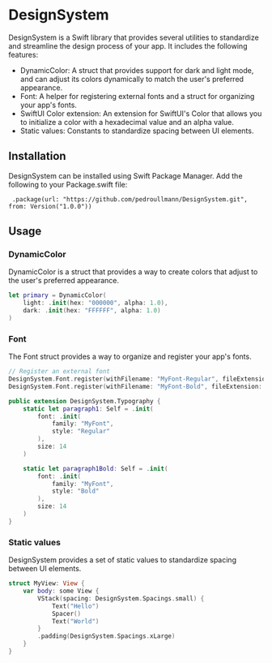 # DesignSystem

DesignSystem is a Swift library that provides several utilities to standardize and streamline the design process of your app. It includes the following features:

- DynamicColor: A struct that provides support for dark and light mode, and can adjust its colors dynamically to match the user's preferred appearance.
- Font: A helper for registering external fonts and a struct for organizing your app's fonts.
- SwiftUI Color extension: An extension for SwiftUI's Color that allows you to initialize a color with a hexadecimal value and an alpha value.
- Static values: Constants to standardize spacing between UI elements.

## Installation

DesignSystem can be installed using Swift Package Manager. Add the following to your Package.swift file:

     .package(url: "https://github.com/pedroullmann/DesignSystem.git", from: Version("1.0.0"))

## Usage

### DynamicColor

DynamicColor is a struct that provides a way to create colors that adjust to the user's preferred appearance.

```swift
let primary = DynamicColor(
    light: .init(hex: "000000", alpha: 1.0),
    dark: .init(hex: "FFFFFF", alpha: 1.0)
)
```

### Font

The Font struct provides a way to organize and register your app's fonts.

```swift
// Register an external font
DesignSystem.Font.register(withFilename: "MyFont-Regular", fileExtension: "ttf")
DesignSystem.Font.register(withFilename: "MyFont-Bold", fileExtension: "ttf")

public extension DesignSystem.Typography {
    static let paragraph1: Self = .init(
        font: .init(
            family: "MyFont",
            style: "Regular"
        ),
        size: 14
    )

    static let paragraph1Bold: Self = .init(
        font: .init(
            family: "MyFont",
            style: "Bold"
        ),
        size: 14
    )
}
```

### Static values

DesignSystem provides a set of static values to standardize spacing between UI elements.

```swift
struct MyView: View {
    var body: some View {
        VStack(spacing: DesignSystem.Spacings.small) {
            Text("Hello")
            Spacer()
            Text("World")
        }
        .padding(DesignSystem.Spacings.xLarge)
    }
}
```
